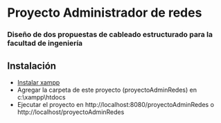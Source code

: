# Proyecto Administrador de redes

### Diseño de dos propuestas de cableado estructurado para la facultad de ingeniería

## Instalación

* [Instalar xampp](https://www.youtube.com/watch?v=fvifgpZbLak)
* Agregar la carpeta de este proyecto (proyectoAdminRedes) en c:\xampp\htdocs
* Ejecutar el proyecto en http://localhost:8080/proyectoAdminRedes o http://localhost/proyectoAdminRedes
